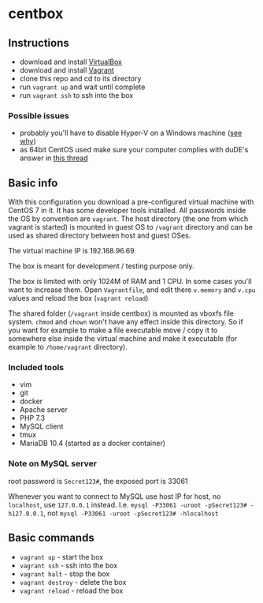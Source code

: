 # centbox

## Instructions
* download and install [VirtualBox](https://www.virtualbox.org/ "Oracle VirtualBox")
* download and install [Vagrant](https://www.vagrantup.com/ "HashiCorp Vagrant")
* clone this repo and cd to its directory
* run `vagrant up` and wait until complete
* run `vagrant ssh` to ssh into the box

### Possible issues
* probably you'll have to disable Hyper-V on a Windows machine ([see why](https://www.virtualbox.org/ticket/18387))
* as 64bit CentOS used make sure your computer complies with duDE's answer in [this thread](https://superuser.com/questions/866962/why-does-virtualbox-only-have-32-bit-option-no-64-bit-option-on-windows-7)

## Basic info
With this configuration you download a pre-configured virtual machine with CentOS 7 in it. It has some developer tools installed. All passwords inside the OS by convention are `vagrant`. The host directory (the one from which vagrant is started) is mounted in guest OS to `/vagrant` directory and can be used as shared directory between host and guest OSes.

The virtual machine IP is 192.168.96.69

The box is meant for development / testing purpose only.

The box is limited with only 1024M of RAM and 1 CPU. In some cases you'll want to increase them. Open `Vagrantfile`, and edit there `v.memory` and `v.cpu` values and reload the box (`vagrant reload`)

The shared folder (`/vagrant` inside centbox) is mounted as vboxfs file system. `chmod` and `chown` won't have any effect inside this directory. So if you want for example to make a file executable move / copy it to somewhere else inside the virtual machine and make it executable (for example to `/home/vagrant` directory).

### Included tools
* vim
* git
* docker
* Apache server
* PHP 7.3
* MySQL client
* tmux
* MariaDB 10.4 (started as a docker container)

### Note on MySQL server
root password is `Secret123#`, the exposed port is 33061

Whenever you want to connect to MySQL use host IP for host, no `localhost`, use `127.0.0.1` instead. I.e. `mysql -P33061 -uroot -pSecret123# -h127.0.0.1`, not `mysql -P33061 -uroot -pSecret123# -hlocalhost`

## Basic commands
* `vagrant up` - start the box
* `vagrant ssh` - ssh into the box
* `vagrant halt` - stop the box
* `vagrant destroy` - delete the box
* `vagrant reload` - reload the box
